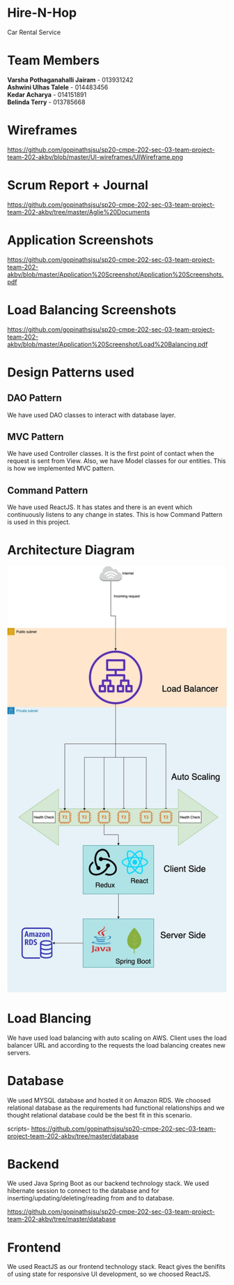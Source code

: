 # Hire-N-Hop
Car Rental Service

# Team Members

<b>Varsha Pothaganahalli Jairam</b> - 013931242 <br />
<b>Ashwini Ulhas Talele</b> - 014483456 <br />
<b>Kedar Acharya</b> - 014151891 <br/>
<b>Belinda Terry</b> - 013785668 <br />



# Wireframes
https://github.com/gopinathsjsu/sp20-cmpe-202-sec-03-team-project-team-202-akbv/blob/master/UI-wireframes/UIWireframe.png


# Scrum Report + Journal 
https://github.com/gopinathsjsu/sp20-cmpe-202-sec-03-team-project-team-202-akbv/tree/master/Aglie%20Documents


# Application Screenshots
https://github.com/gopinathsjsu/sp20-cmpe-202-sec-03-team-project-team-202-akbv/blob/master/Application%20Screenshot/Application%20Screenshots.pdf

# Load Balancing Screenshots
https://github.com/gopinathsjsu/sp20-cmpe-202-sec-03-team-project-team-202-akbv/blob/master/Application%20Screenshot/Load%20Balancing.pdf

# Design Patterns used

## DAO Pattern

We have used DAO classes to interact with database layer.


## MVC Pattern

We have used Controller classes. It is the first point of contact when the request is sent from View. 
Also, we have Model classes for our entities. This is how we implemented MVC pattern.

## Command Pattern

We have used ReactJS. It has states and there is an event which continuously listens to any change in states.
This is how Command Pattern is used in this project.


<h1>Architecture Diagram</h1>

![Architecture diagram](Architecture.jpg)

# Load Blancing

We have used load balancing with auto scaling on AWS.
Client uses the load balancer URL and according to the requests the load balancing creates new servers.

# Database

We used MYSQL database and hosted it on Amazon RDS.
We choosed relational database as the requirements had functional relationships and we thought relational database could be the best fit in this scenario.

scripts- 
https://github.com/gopinathsjsu/sp20-cmpe-202-sec-03-team-project-team-202-akbv/tree/master/database

# Backend

We used Java Spring Boot as our backend technology stack.
We used hibernate session to connect to the database and for inserting/updating/deleting/reading from and to database.

https://github.com/gopinathsjsu/sp20-cmpe-202-sec-03-team-project-team-202-akbv/tree/master/database

# Frontend

We used ReactJS as our frontend technology stack.
React gives the benifits of using state for responsive UI development, so we choosed ReactJS.
